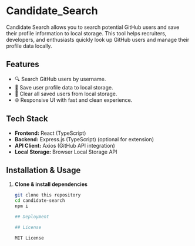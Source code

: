 # Candidate_Search

Candidate Search allows you to search potential GitHub users and save their profile information to local storage. This tool helps recruiters, developers, and enthusiasts quickly look up GitHub users and manage their profile data locally.

## Features
- 🔍 Search GitHub users by username.
- 💾 Save user profile data to local storage.
- 🧹 Clear all saved users from local storage.
- 🌐 Responsive UI with fast and clean experience.

## Tech Stack
- **Frontend:** React (TypeScript)
- **Backend:** Express.js (TypeScript) (optional for extension)
- **API Client:** Axios (GitHub API integration)
- **Local Storage:** Browser Local Storage API

## Installation & Usage

1. **Clone & install dependencies**
   ```bash
   git clone this repository
   cd candidate-search
   npm i

   ## Deployment 

   ## License 

   MIT License

   